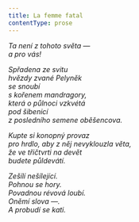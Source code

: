 ```yaml
---
title: La femme fatal
contentType: prose
---
```


_Ta není z tohoto světa —  
a pro vás!_

_Spřadena ze svitu  
hvězdy zvané Pelyněk  
se snoubí  
s kořenem mandragory,  
která o půlnoci vzkvétá  
pod šibenicí  
z posledního semene oběšencova._

_Kupte si konopný provaz  
pro hrdlo, aby z něj nevyklouzla věta,  
že ve třičtvrti na devět  
budete půldevátí._

_Zešílí nešílející.  
Pohnou se hory.  
Povadnou révová loubí.  
Oněmí slova —.  
A probudí se kati._
